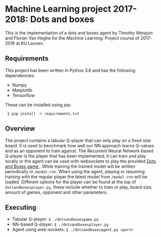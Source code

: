 # Machine Learning project 2017-2018: Dots and boxes

This is the implementation of a dots and boxes agent by Timothy Werquin and Florian Van Heghe for the Machine Learning: Project
 course of 2017-2018 at KU Leuven.
 
 ## Requirements
 
This project has been written in Python 3.6 and has the following dependencies:
  * Numpy
  * Matplotlib
  * Tensorflow

These can be installed using pip:

```
 $ pip install -r requirements.txt
```

## Overview

The project contains a tabular Q-player that can only play on a fixed size board. It is used to benchmark how well our NN approach learns Q-values and as an opponent to train against. The Recurrent Neural Network based Q-player is the player that has been implemented, it can train and play locally or the agent can be used with websockets to play the provided [Dots and Boxes game ](https://github.com/wannesm/dotsandboxes). While training the trained model will be written periodically in <code>/model-rnn</code>. When using the agent, playing or resuming training with the regular player the latest model from <code>/model-rnn</code> will be loaded. Different options for the player can be found at the top of <code>dotsandboxesplayer.py</code>, these include whether to train or play, board size, amount of games, opponent and other parameters.

 ## Executing

 * Tabular Q-player: ```$ ./dotsandboxesgame.py```
 * NN-based Q-player: ```$ ./dotsandboxesplayer.py```
 * Agent using web-sockets: ```$ ./dotsandboxesagent.py <port>```

